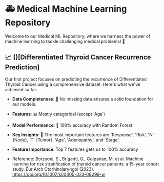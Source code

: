 # 🚑 Medical Machine Learning Repository

Welcome to our Medical ML Repository, where we harness the power of machine learning to tackle challenging medical problems! 🌟

## 📈 ()[Differentiated Thyroid Cancer Recurrence Prediction]

Our first project focuses on predicting the recurrence of Differentiated Thyroid Cancer using a comprehensive dataset. Here's what we've achieved so far:

- **Data Completeness**: 🚫 No missing data ensures a solid foundation for our models.
- **Features**: 📊 Mostly categorical (except 'Age')
- **Model Performance**: 🎯 100% accuracy with Random Forest
- **Key Insights**: 🔑 The most important features are 'Response', 'Risk', 'N' {Node}, 'T' {Tumor}, 'Age', 'Adenopathy', and 'Stage'.
- **Feature Importance**: Top 7 features gets us to 100% accuracy

- Reference: Borzooei, S., Briganti, G., Golparian, M. et al. Machine learning for risk stratification of thyroid cancer patients: a 15-year cohort study. Eur Arch Otorhinolaryngol (2023). https://doi.org/10.1007/s00405-023-08299-w

